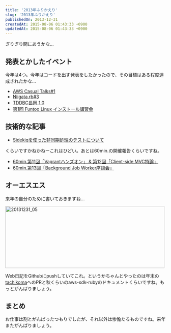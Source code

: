 ```yaml
---
title: '2013年ふりかえり'
slug: '2013年ふりかえり'
publishedOn: 2013-12-31
createdAt: 2015-08-06 01:43:33 +0900
updatedAt: 2015-08-06 01:43:33 +0900
---
```

ぎりぎり間にあうかな…

## 発表とかしたイベント

今年は4つ。今年はコードを出す発表をしたかったので、その目標はある程度達成されたかな…

- [AWS Casual Talks#1](https://diary.shu-cream.net/blog/2013/11/01/aws-casual-talks-01.html)
- [Niigata.rb#3](https://diary.shu-cream.net/blog/2013/08/31/niigatarb.html)
- [TDDBC長岡 1.0](https://diary.shu-cream.net/blog/2013/05/18/tddbc-nagaoka.html)
- [第1回 Funtoo Linux インストール講習会](https://diary.shu-cream.net/blog/2013/04/10/announce-for-funtoo-install-battle.html)

## 技術的な記事

- [Sidekiqを使った非同期処理のテストについて](https://diary.shu-cream.net/blog/2013/05/06/sidekiq-testing-strategy.html)

くらいですかねかねーこれはひどい。あとは60min.の開催報告くらいですね。

- [60min.第11回「Vagrantハンズオン」 & 第12回「Client-side MVC特論」](https://diary.shu-cream.net/blog/2013/06/27/60min-vagrant-and-client-side-mvc-markdown.html)
- [60min.第13回「Background Job Worker座談会」](https://diary.shu-cream.net/blog/2013/09/10/60min-background-job-worker.html)

## オーエスエス

来年の自分のために書いておきますね…

<a href="https://www.flickr.com/photos/96615262@N06/11668260953/" title="20131231_05 by kenichitakahashi, on Flickr"><img src="https://farm6.staticflickr.com/5531/11668260953_2254d8bb1e.jpg" width="500" height="195" alt="20131231_05"></a>

Web日記をGithubにpushしていてこれ。というかちゃんとやったのは年末の[tachikoma](https://github.com/sanemat/tachikom://github.com/sanemat/tachikoma)へのPRと秋くらいのaws-sdk-rubyのドキュメントくらいですね。もっとがんばりましょう。

## まとめ

お仕事は割とがんばったつもりでしたが、それ以外は惨憺たるものですね。来年またがんばりましょう。
